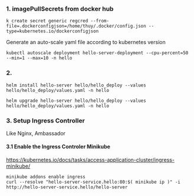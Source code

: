 ### 1.  imagePullSecrets from docker hub
```shell
k create secret generic regcred --from-file=.dockerconfigjson=/home/thuy/.docker/config.json --type=kubernetes.io/dockerconfigjson
```
Generate an auto-scale yaml file according to kubernetes version 
```shell
kubectl autoscale deployment hello-server-deployment --cpu-percent=50 --min=1 --max=10 -n hello
```
### 2.
```shell
helm install hello-server hello/hello_deploy --values hello/hello_deploy/values.yaml -n hello
```

```shell
helm upgrade hello-server hello/hello_deploy --values hello/hello_deploy/values.yaml -n hello
```

### 3. Setup Ingress Controller
Like Nginx, Ambassador

#### 3.1 Enable the Ingress Controler Minikube
https://kubernetes.io/docs/tasks/access-application-cluster/ingress-minikube/
```
minikube addons enable ingress
curl --resolve "hello-server-service.hello:80:$( minikube ip )" -i http://hello-server-service.hello/hello-server
```

